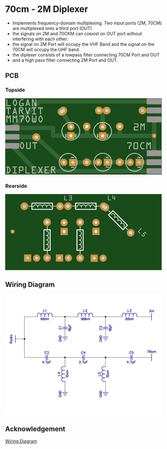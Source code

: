 # 70cm - 2M Diplexer

* Implements frequency-domain multiplexing. Two input ports (2M, 70CM) are multiplexed onto a third port (OUT)
* the signals on 2M and 70CKM can coexist on OUT port without interfering with each other.
* the signal on 2M Port will occupy the VHF Band and the signal on the 70CM will occupy the UHF band.
* the diplexer consists of a lowpass filter connecting 70CM Port and OUT 
* and a high pass filter connecting 2M Port and OUT.
## PCB

### Topside

![Topside](https://raw.githubusercontent.com/AxiomYT/Electronic-Design/70CM%2C-2M-Diplexer/V1.0.0%20Diplexer1.PNG)

### Rearside

![Rearside](https://raw.githubusercontent.com/AxiomYT/Electronic-Design/70CM%2C-2M-Diplexer/V1.0.0%20Diplexer2.PNG)

## Wiring Diagram

![Wiring Diagram](https://raw.githubusercontent.com/AxiomYT/Electronic-Design/70CM%2C-2M-Diplexer/V1.0.0%20Diplexer%20Diagram.jpg)

## Acknowledgement

[Wiring Diagram](http://iw4blg.info/2014/11/01/duplexer-2m70cm-ef03-2005/)

